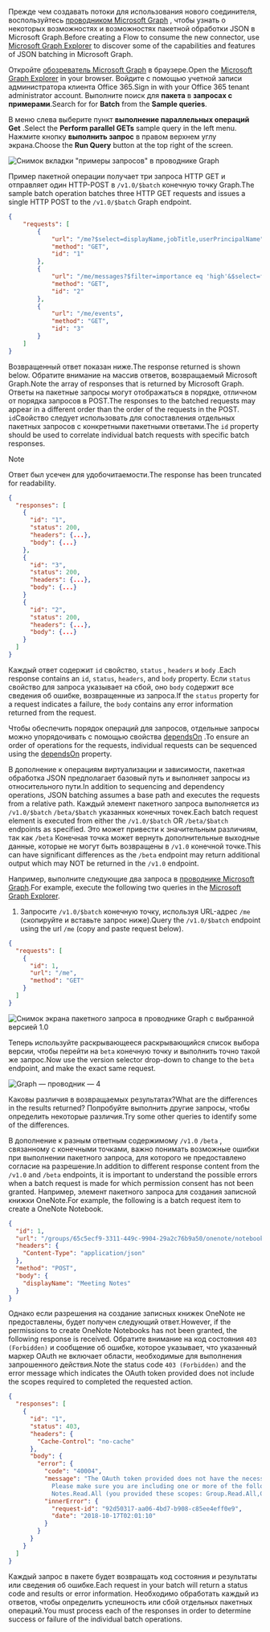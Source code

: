<!-- markdownlint-disable MD002 MD041 -->

<span data-ttu-id="13765-101">Прежде чем создавать потоки для использования нового соединителя, воспользуйтесь [проводником Microsoft Graph](https://developer.microsoft.com/graph/graph-explorer) , чтобы узнать о некоторых возможностях и возможностях пакетной обработки JSON в Microsoft Graph.</span><span class="sxs-lookup"><span data-stu-id="13765-101">Before creating a Flow to consume the new connector, use [Microsoft Graph Explorer](https://developer.microsoft.com/graph/graph-explorer) to discover some of the capabilities and features of JSON batching in Microsoft Graph.</span></span>

<span data-ttu-id="13765-102">Откройте [обозреватель Microsoft Graph](https://developer.microsoft.com/graph/graph-explorer) в браузере.</span><span class="sxs-lookup"><span data-stu-id="13765-102">Open the [Microsoft Graph Explorer](https://developer.microsoft.com/graph/graph-explorer) in your browser.</span></span> <span data-ttu-id="13765-103">Войдите с помощью учетной записи администратора клиента Office 365.</span><span class="sxs-lookup"><span data-stu-id="13765-103">Sign in with your Office 365 tenant administrator account.</span></span> <span data-ttu-id="13765-104">Выполните поиск для **пакета** в **запросах с примерами**.</span><span class="sxs-lookup"><span data-stu-id="13765-104">Search for for **Batch** from the **Sample queries**.</span></span>

<span data-ttu-id="13765-105">В меню слева выберите пункт **выполнение параллельных операций Get** .</span><span class="sxs-lookup"><span data-stu-id="13765-105">Select the **Perform parallel GETs** sample query in the left menu.</span></span> <span data-ttu-id="13765-106">Нажмите кнопку **выполнить запрос** в правом верхнем углу экрана.</span><span class="sxs-lookup"><span data-stu-id="13765-106">Choose the **Run Query** button at the top right of the screen.</span></span>

![Снимок вкладки "примеры запросов" в проводнике Graph](./images/sample-queries.png)

<span data-ttu-id="13765-108">Пример пакетной операции получает три запроса HTTP GET и отправляет один HTTP-POST в `/v1.0/$batch` конечную точку Graph.</span><span class="sxs-lookup"><span data-stu-id="13765-108">The sample batch operation batches three HTTP GET requests and issues a single HTTP POST to the `/v1.0/$batch` Graph endpoint.</span></span>

```json
{
    "requests": [
        {
            "url": "/me?$select=displayName,jobTitle,userPrincipalName",
            "method": "GET",
            "id": "1"
        },
        {
            "url": "/me/messages?$filter=importance eq 'high'&$select=from,subject,receivedDateTime,bodyPreview",
            "method": "GET",
            "id": "2"
        },
        {
            "url": "/me/events",
            "method": "GET",
            "id": "3"
        }
    ]
}
```

<span data-ttu-id="13765-109">Возвращенный ответ показан ниже.</span><span class="sxs-lookup"><span data-stu-id="13765-109">The response returned is shown below.</span></span> <span data-ttu-id="13765-110">Обратите внимание на массив ответов, возвращаемый Microsoft Graph.</span><span class="sxs-lookup"><span data-stu-id="13765-110">Note the array of responses that is returned by Microsoft Graph.</span></span> <span data-ttu-id="13765-111">Ответы на пакетные запросы могут отображаться в порядке, отличном от порядка запросов в POST.</span><span class="sxs-lookup"><span data-stu-id="13765-111">The responses to the batched requests may appear in a different order than the order of the requests in the POST.</span></span> <span data-ttu-id="13765-112">`id`Свойство следует использовать для сопоставления отдельных пакетных запросов с конкретными пакетными ответами.</span><span class="sxs-lookup"><span data-stu-id="13765-112">The `id` property should be used to correlate individual batch requests with specific batch responses.</span></span>

> [!NOTE]
> <span data-ttu-id="13765-113">Ответ был усечен для удобочитаемости.</span><span class="sxs-lookup"><span data-stu-id="13765-113">The response has been truncated for readability.</span></span>

```json
{
  "responses": [
    {
      "id": "1",
      "status": 200,
      "headers": {...},
      "body": {...}
    },
    {
      "id": "3",
      "status": 200,
      "headers": {...},
      "body": {...}
    }
    {
      "id": "2",
      "status": 200,
      "headers": {...},
      "body": {...}
    }
  ]
}
```

<span data-ttu-id="13765-114">Каждый ответ содержит `id` свойство, `status` , `headers` и `body` .</span><span class="sxs-lookup"><span data-stu-id="13765-114">Each response contains an `id`, `status`, `headers`, and `body` property.</span></span> <span data-ttu-id="13765-115">Если `status` свойство для запроса указывает на сбой, оно `body` содержит все сведения об ошибке, возвращенные из запроса.</span><span class="sxs-lookup"><span data-stu-id="13765-115">If the `status` property for a request indicates a failure, the `body` contains any error information returned from the request.</span></span>

<span data-ttu-id="13765-116">Чтобы обеспечить порядок операций для запросов, отдельные запросы можно упорядочивать с помощью свойства [dependsOn](https://docs.microsoft.com/graph/json-batching#sequencing-requests-with-the-dependson-property) .</span><span class="sxs-lookup"><span data-stu-id="13765-116">To ensure an order of operations for the requests, individual requests can be sequenced using the [dependsOn](https://docs.microsoft.com/graph/json-batching#sequencing-requests-with-the-dependson-property) property.</span></span>

<span data-ttu-id="13765-117">В дополнение к операциям виртуализации и зависимости, пакетная обработка JSON предполагает базовый путь и выполняет запросы из относительного пути.</span><span class="sxs-lookup"><span data-stu-id="13765-117">In addition to sequencing and dependency operations, JSON batching assumes a base path and executes the requests from a relative path.</span></span> <span data-ttu-id="13765-118">Каждый элемент пакетного запроса выполняется из `/v1.0/$batch` `/beta/$batch` указанных конечных точек.</span><span class="sxs-lookup"><span data-stu-id="13765-118">Each batch request element is executed from either the `/v1.0/$batch` OR `/beta/$batch` endpoints as specified.</span></span> <span data-ttu-id="13765-119">Это может привести к значительным различиям, так как `/beta` Конечная точка может вернуть дополнительные выходные данные, которые не могут быть возвращены в `/v1.0` конечной точке.</span><span class="sxs-lookup"><span data-stu-id="13765-119">This can have significant differences as the `/beta` endpoint may return additional output which may NOT be returned in the `/v1.0` endpoint.</span></span>

<span data-ttu-id="13765-120">Например, выполните следующие два запроса в [проводнике Microsoft Graph](https://developer.microsoft.com/graph/graph-explorer).</span><span class="sxs-lookup"><span data-stu-id="13765-120">For example, execute the following two queries in the [Microsoft Graph Explorer](https://developer.microsoft.com/graph/graph-explorer).</span></span>

1. <span data-ttu-id="13765-121">Запросите `/v1.0/$batch` конечную точку, используя URL-адрес `/me` (скопируйте и вставьте запрос ниже).</span><span class="sxs-lookup"><span data-stu-id="13765-121">Query the `/v1.0/$batch` endpoint using the url `/me` (copy and paste request below).</span></span>

```json
{
  "requests": [
    {
      "id": 1,
      "url": "/me",
      "method": "GET"
    }
  ]
}
```

![Снимок экрана пакетного запроса в проводнике Graph с выбранной версией 1.0](./images/batch-v1.png)

<span data-ttu-id="13765-123">Теперь используйте раскрывающееся раскрывающийся список выбора версии, чтобы перейти на `beta` конечную точку и выполнить точно такой же запрос.</span><span class="sxs-lookup"><span data-stu-id="13765-123">Now use the version selector drop-down to change to the `beta` endpoint, and make the exact same request.</span></span>

![Graph — проводник — 4](./images/batch-beta.png)

<span data-ttu-id="13765-125">Каковы различия в возвращаемых результатах?</span><span class="sxs-lookup"><span data-stu-id="13765-125">What are the differences in the results returned?</span></span> <span data-ttu-id="13765-126">Попробуйте выполнить другие запросы, чтобы определить некоторые различия.</span><span class="sxs-lookup"><span data-stu-id="13765-126">Try some other queries to identify some of the differences.</span></span>

<span data-ttu-id="13765-127">В дополнение к разным ответным содержимому `/v1.0` `/beta` , связанному с конечными точками, важно понимать возможные ошибки при выполнении пакетного запроса, для которого не предоставлено согласие на разрешение.</span><span class="sxs-lookup"><span data-stu-id="13765-127">In addition to different response content from the `/v1.0` and `/beta` endpoints, it is important to understand the possible errors when a batch request is made for which permission consent has not been granted.</span></span> <span data-ttu-id="13765-128">Например, элемент пакетного запроса для создания записной книжки OneNote.</span><span class="sxs-lookup"><span data-stu-id="13765-128">For example, the following is a batch request item to create a OneNote Notebook.</span></span>

```json
{
  "id": 1,
  "url": "/groups/65c5ecf9-3311-449c-9904-29a2c76b9a50/onenote/notebooks",
  "headers": {
    "Content-Type": "application/json"
  },
  "method": "POST",
  "body": {
    "displayName": "Meeting Notes"
  }
}
```

<span data-ttu-id="13765-129">Однако если разрешения на создание записных книжек OneNote не предоставлены, будет получен следующий ответ.</span><span class="sxs-lookup"><span data-stu-id="13765-129">However, if the permissions to create OneNote Notebooks has not been granted, the following response is received.</span></span> <span data-ttu-id="13765-130">Обратите внимание на код состояния `403 (Forbidden)` и сообщение об ошибке, которое указывает, что указанный маркер OAuth не включает области, необходимые для выполнения запрошенного действия.</span><span class="sxs-lookup"><span data-stu-id="13765-130">Note the status code `403 (Forbidden)` and the error message which indicates the OAuth token provided does not include the scopes required to completed the requested action.</span></span>

```json
{
  "responses": [
    {
      "id": "1",
      "status": 403,
      "headers": {
        "Cache-Control": "no-cache"
      },
      "body": {
        "error": {
          "code": "40004",
          "message": "The OAuth token provided does not have the necessary scopes to complete the request.
            Please make sure you are including one or more of the following scopes: Notes.ReadWrite.All,
            Notes.Read.All (you provided these scopes: Group.Read.All,Group.ReadWrite.All,User.Read,User.Read.All)",
          "innerError": {
            "request-id": "92d50317-aa06-4bd7-b908-c85ee4eff0e9",
            "date": "2018-10-17T02:01:10"
          }
        }
      }
    }
  ]
}
```

<span data-ttu-id="13765-131">Каждый запрос в пакете будет возвращать код состояния и результаты или сведения об ошибке.</span><span class="sxs-lookup"><span data-stu-id="13765-131">Each request in your batch will return a status code and results or error information.</span></span> <span data-ttu-id="13765-132">Необходимо обработать каждый из ответов, чтобы определить успешность или сбой отдельных пакетных операций.</span><span class="sxs-lookup"><span data-stu-id="13765-132">You must process each of the responses in order to determine success or failure of the individual batch operations.</span></span>
